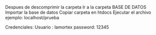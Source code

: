 Despues de descomprimir la carpeta
Ir a la carpeta BASE DE DATOS
Importar la base de datos 
Copiar carpeta en htdocs
Ejecutar el archivo ejemplo: localhost/prueba

Credenciales:
Usuario : lamortex
password: 12345
